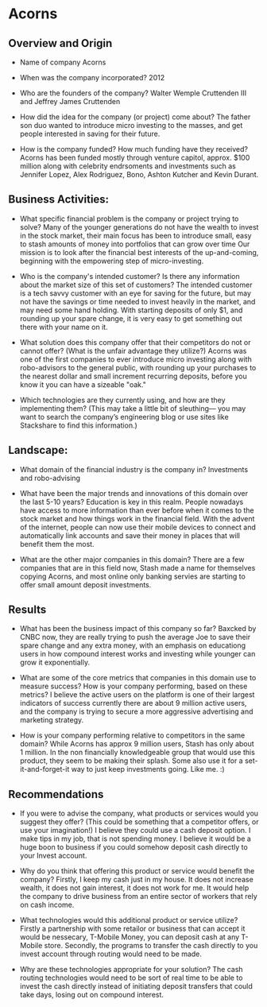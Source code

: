 # Acorns

## Overview and Origin

* Name of company
Acorns

* When was the company incorporated?
2012

* Who are the founders of the company?
Walter Wemple Cruttenden III and Jeffrey James Cruttenden

* How did the idea for the company (or project) come about?
The father son duo wanted to introduce micro investing to the masses, and get people 
interested in saving for their future.

* How is the company funded? How much funding have they received?
Acorns has been funded mostly through venture capitol, approx. $100 million along with 
celebrity endrsoments and investments such as Jennifer Lopez, Alex Rodriguez, Bono, 
Ashton Kutcher and Kevin Durant.

## Business Activities:

* What specific financial problem is the company or project trying to solve?
Many of the younger generations do not have the wealth to invest in the stock market, 
their main focus has been to introduce small, easy to stash amounts of money into 
portfolios that can grow over time
Our mission is to look after the financial best interests of the up-and-coming, beginning
with the empowering step of micro-investing.

* Who is the company's intended customer?  Is there any information about the market size of this set of customers?
The intended customer is a tech savvy customer with an eye for saving for the future,
but may not have the savings or time needed to invest heavily in the market, and may need
some hand holding. With starting deposits
of only $1, and rounding up your spare change, it is very easy to get something out there
with your name on it.

* What solution does this company offer that their competitors do not or cannot offer? (What is the unfair advantage they utilize?) 
Acorns was one of the first companies to ever introduce micro investing along with
robo-advisors to the general public, with rounding up your purchases to the nearest dollar
and small increment recurring deposits, before you know it you can have a sizeable "oak."

* Which technologies are they currently using, and how are they implementing them? (This may take a little bit of sleuthing–– you may want to search the company’s engineering blog or use sites like Stackshare to find this information.)


## Landscape:

* What domain of the financial industry is the company in?
Investments and robo-advising

* What have been the major trends and innovations of this domain over the last 5-10 years?
Education is key in this realm. People nowadays have access to more information than
ever before when it comes to the stock market and how things work in the financial 
field. With the advent of the internet, people can now use their mobile devices to 
connect and automatically link accounts and save their money in places that will 
benefit them the most.

* What are the other major companies in this domain?
There are a few companies that are in this field now, Stash made a name for themselves 
copying Acorns, and most online only banking servies are starting to offer small amount
deposit investments.

## Results

* What has been the business impact of this company so far?
Baxcked by CNBC now, they are really trying to push the average Joe to save their spare
change and any extra money, with an emphasis on educationg users in how compound
interest works and investing while younger can grow it exponentially.

* What are some of the core metrics that companies in this domain use to measure success? How is your company performing, based on these metrics?
I believe the active users on the platform is one of their largest indicators of success
currently there are about 9 million active users, and the company is trying to secure a
more aggressive advertising and marketing strategy.

* How is your company performing relative to competitors in the same domain?
While Acorns has approx 9 million users, Stash has only about 1 million. In the non 
financially knowledgeable group that would use this product, they seem to be making their 
splash. Some also use it for a set-it-and-forget-it way to just keep investments going.
Like me. :)

## Recommendations

* If you were to advise the company, what products or services would you suggest they offer? (This could be something that a competitor offers, or use your imagination!)
I believe they could use a cash deposit option. I make tips in my job, that is not
spending money. I believe it would be a huge boon to business if you could somehow deposit
cash directly to your Invest account.

* Why do you think that offering this product or service would benefit the company?
Firstly, I keep my cash just in my house. It does not increase wealth, it does not gain
interest, it does not work for me. It would help the company to drive business from an entire sector of workers that rely on cash income.

* What technologies would this additional product or service utilize?
Firstly a partnership with some retailor or business that can accept it would be nessecary,
T-Mobile Money, you can deposit cash at any T-Mobile store. Secondly, the programs to 
transfer the cash directly to you invest account through routing would need to be made.

* Why are these technologies appropriate for your solution?
The cash routing technologies would need to be sort of real time to be able to invest the cash directly instead of initiating deposit transfers that could take days, losing out on compound interest.
